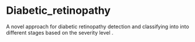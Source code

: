 # Diabetic_retinopathy
A novel approach for diabetic retinopathy detection and classifying into into different stages based on the severity level .
